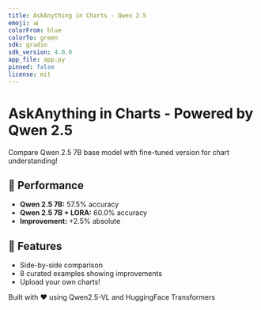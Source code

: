 ```yaml
---
title: AskAnything in Charts - Qwen 2.5
emoji: 📊
colorFrom: blue
colorTo: green
sdk: gradio
sdk_version: 4.0.0
app_file: app.py
pinned: false
license: mit
---
```


# AskAnything in Charts - Powered by Qwen 2.5

Compare Qwen 2.5 7B base model with fine-tuned version for chart understanding!

## 🎯 Performance
- **Qwen 2.5 7B:** 57.5% accuracy
- **Qwen 2.5 7B + LORA:** 60.0% accuracy
- **Improvement:** +2.5% absolute

## 🎨 Features
- Side-by-side comparison
- 8 curated examples showing improvements
- Upload your own charts!

Built with ❤️ using Qwen2.5-VL and HuggingFace Transformers
